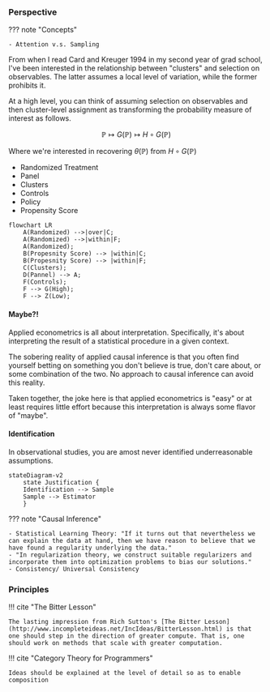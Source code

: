 ### **Perspective**

??? note "Concepts"
    
    - Attention v.s. Sampling 

From when I read Card and Kreuger 1994 in my second year of grad school, I've been interested in the relationship between "clusters" and selection on observables. The latter assumes a local level of variation, while the former prohibits it. 

At a high level, you can think of assuming selection on observables and then cluster-level assignment as transforming the probability measure of interest as follows.  

$$\mathbb{P} \mapsto G(\mathbb{P}) \mapsto H \circ G (\mathbb{P}) $$

Where we're interested in recovering $\theta(\mathbb{P})$ from $H \circ G (\mathbb{P})$


- Randomized Treatment
- Panel 
- Clusters
- Controls
- Policy 
- Propensity Score

``` mermaid
flowchart LR
    A(Randomized) -->|over|C;
    A(Randomized) -->|within|F;
    A(Randomized);
    B(Propesnity Score) --> |within|C;
    B(Propesnity Score) --> |within|F;
    C(Clusters);
    D(Pannel) --> A;
    F(Controls);
    F --> G(High);
    F --> Z(Low);

```

#### **Maybe?!**
Applied econometrics is all about interpretation. Specifically, it's about interpreting the result of a statistical procedure in a given context. 

The sobering reality of applied causal inference is that you often find yourself betting on something you don't believe is true, don't care about, or some combination of the two. No approach to causal inference can avoid this reality.

Taken together, the joke here is that applied econometrics is "easy" or at least requires little effort because this interpretation is always some flavor of "maybe". 

#### **Identification**

In observational studies, you are amost never identified underreasonable assumptions. 
```mermaid 
stateDiagram-v2
    state Justification {
    Identification --> Sample 
    Sample --> Estimator
    }
```

??? note "Causal Inference"

    - Statistical Learning Theory: "If it turns out that nevertheless we can explain the data at hand, then we have reason to believe that we have found a regularity underlying the data."
    - "In regularization theory, we construct suitable regularizers and incorporate them into optimization problems to bias our solutions."
    - Consistency/ Universal Consistency

### **Principles**
!!! cite "The Bitter Lesson" 

    The lasting impression from Rich Sutton's [The Bitter Lesson](http://www.incompleteideas.net/IncIdeas/BitterLesson.html) is that one should step in the direction of greater compute. That is, one should work on methods that scale with greater computation.

    

!!! cite "Category Theory for Programmers" 

    Ideas should be explained at the level of detail so as to enable composition
   
